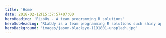 ```yaml
---
title: 'Home'
date: 2018-02-12T15:37:57+07:00
heroHeading: 'RLabUy - A team programming R solutions'
heroSubHeading: 'RLabUy is a team programming R solutions such shiny apps, website page, R courses.' 
heroBackground: 'images/jason-blackeye-1191801-unsplash.jpg'
---
```

